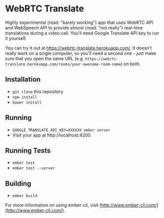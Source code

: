 # WebRTC Translate

Highly experimental (read: "barely working") app that uses WebRTC API and WebSpeech API to provide almost (read: "not really") real-time translations during a video call. You'll need Google Translate API key to run it yourself.

You can try it out at https://webrtc-translate.herokuapp.com/. It doesn't really work on a single computer, so you'll need a second one - just make sure that you open the same URL (e.g. `https://webrtc-translate.herokuapp.com/rooms/your-awesome-room-name`) on both.

## Installation

* `git clone` this repository
* `npm install`
* `bower install`

## Running

* `GOOGLE_TRANSLATE_API_KEY=XXXXXX ember server`
* Visit your app at http://localhost:4200.

## Running Tests

* `ember test`
* `ember test --server`

## Building

* `ember build`

For more information on using ember-cli, visit [http://www.ember-cli.com/](http://www.ember-cli.com/).

